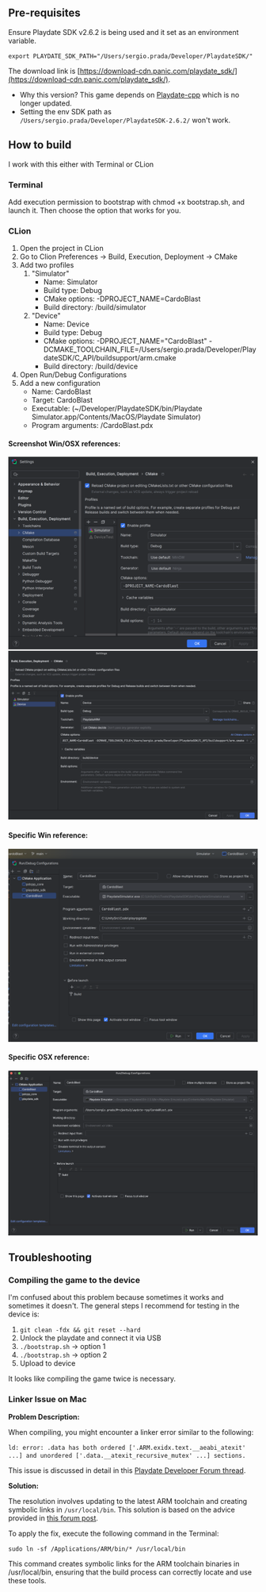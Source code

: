 ## Pre-requisites
Ensure Playdate SDK v2.6.2 is being used and it set as an environment variable.
```
export PLAYDATE_SDK_PATH="/Users/sergio.prada/Developer/PlaydateSDK/"
```
The download link is [https://download-cdn.panic.com/playdate_sdk/](https://download-cdn.panic.com/playdate_sdk/).
- Why this version? This game depends on [Playdate-cpp](https://github.com/nstbayless/playdate-cpp) which is no longer updated.
- Setting the env SDK path as `/Users/sergio.prada/Developer/PlaydateSDK-2.6.2/` won't work.

## How to build
I work with this either with Terminal or CLion

### Terminal
Add execution permission to bootstrap with chmod +x bootstrap.sh, and launch it. Then choose the option that works for you.

### CLion
1. Open the project in CLion
2. Go to Clion Preferences -> Build, Execution, Deployment -> CMake
3. Add two profiles
    1. "Simulator"
        - Name: Simulator
        - Build type: Debug
        - CMake options: -DPROJECT_NAME=CardoBlast
        - Build directory: <ProjectDir>/build/simulator
    2. "Device"
        - Name: Device
        - Build type: Debug
        - CMake options: -DPROJECT_NAME="CardoBlast" -DCMAKE_TOOLCHAIN_FILE=/Users/sergio.prada/Developer/PlaydateSDK/C_API/buildsupport/arm.cmake
        - Build directory: <ProjectDir>/build/device
4. Open Run/Debug Configurations
5. Add a new configuration
    - Name: CardoBlast
    - Target: CardoBlast
    - Executable: (~/Developer/PlaydateSDK/bin/Playdate Simulator.app/Contents/MacOS/Playdate Simulator)
    - Program arguments: <ProjectDir>/CardoBlast.pdx

#### Screenshot Win/OSX references:
![CLion Config A](../imgs/clion_cmake_win_config_a.png)
![CLion Config A](../imgs/clion_cmake_osx_config_a.png)
#### Specific Win reference:
![CLion Config B](../imgs/clion_cmake_win_config_b.png)

#### Specific OSX reference:
![CLion Config A](../imgs/clion_cmake_osx_config_b.png)

## Troubleshooting

### Compiling the game to the device

I'm confused about this problem because sometimes it works and sometimes it doesn't. The general steps I recommend for testing in the device is:

1. `git clean -fdx && git reset --hard`
2. Unlock the playdate and connect it via USB
3. `./bootstrap.sh` -> option 1
4. `./bootstrap.sh` -> option 2
4. Upload to device

It looks like compiling the game twice is necessary.

### Linker Issue on Mac

**Problem Description:**

When compiling, you might encounter a linker error similar to the following:
```
ld: error: .data has both ordered ['.ARM.exidx.text.__aeabi_atexit' ...] and unordered ['.data.__atexit_recursive_mutex' ...] sections.
```

This issue is discussed in detail in this [Playdate Developer Forum thread](https://devforum.play.date/t/cpp-guide-c-on-playdate/5085/39).

**Solution:**

The resolution involves updating to the latest ARM toolchain and creating symbolic links in `/usr/local/bin`. This solution is based on the advice provided in [this forum post](https://devforum.play.date/t/cpp-guide-c-on-playdate/5085/40).

To apply the fix, execute the following command in the Terminal:

```
sudo ln -sf /Applications/ARM/bin/* /usr/local/bin
```
This command creates symbolic links for the ARM toolchain binaries in /usr/local/bin, ensuring that the build process can correctly locate and use these tools.
